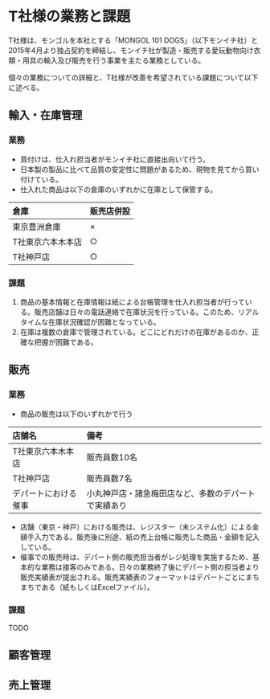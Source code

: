 # T社様の業務と課題

T社様は、モンゴルを本社とする「MONGOL 101 DOGS」（以下モンイチ社）と2015年4月より独占契約を締結し、モンイチ社が製造・販売する愛玩動物向け衣類・用具の輸入及び販売を行う事業を主たる業務としている。

個々の業務についての詳細と、T社様が改善を希望されている課題について以下に述べる。

## 輸入・在庫管理
### 業務
* 買付けは、仕入れ担当者がモンイチ社に直接出向いて行う。
* 日本製の製品に比べて品質の安定性に問題があるため、現物を見てから買い付けている。
* 仕入れた商品は以下の倉庫のいずれかに在庫として保管する。

| 倉庫 | 販売店併設 |
| :--- | :--- |
| 東京豊洲倉庫 | × |
| T社東京六本木本店 | ○ |
| T社神戸店 | ○ |

### 課題
1. 商品の基本情報と在庫情報は紙による台帳管理を仕入れ担当者が行っている。販売店舗は日々の電話連絡で在庫状況を行っている。このため、リアルタイムな在庫状況確認が困難となっている。
1. 在庫は複数の倉庫で管理されている。どこにどれだけの在庫があるのか、正確な把握が困難である。

## 販売
### 業務
* 商品の販売は以下のいずれかで行う

| 店舗名 | 備考 |
| :--- | :--- |
| T社東京六本木本店 | 販売員数10名 |
| T社神戸店 | 販売員数7名　|
| デパートにおける催事 | 小丸神戸店・諸急梅田店など、多数のデパートで実績あり |

* 店舗（東京・神戸）における販売は、レジスター（未システム化）による金額手入力である。販売後に別途、紙の売上台帳に販売した商品・金額を記入している。
* 催事での販売時は、デパート側の販売担当者がレジ処理を実施するため、基本的な業務は接客のみである。日々の業務終了後にデパート側の担当者より販売実績表が提出される。販売実績表のフォーマットはデパートごとにまちまちである（紙もしくはExcelファイル）。

### 課題
TODO
## 顧客管理

## 売上管理



